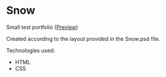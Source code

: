 # Snow 
Small test portfolio ([Preview](https://fukkatsumi.github.io/Snow/))

Created according to the layout provided in the Snow.psd file.

Technologies used:
- HTML
- CSS
